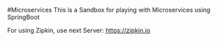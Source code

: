 #Microservices
This is a Sandbox for playing with Microservices using SpringBoot

For using Zipkin, use next Server: https://zipkin.io
